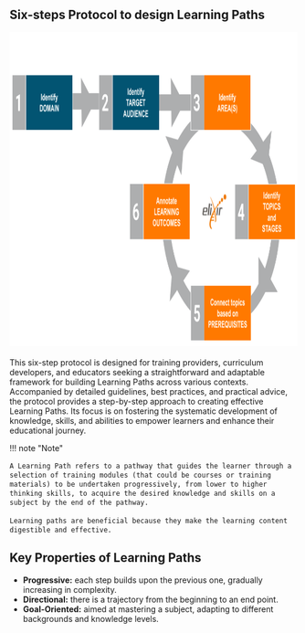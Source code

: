 ## Six-steps Protocol to design Learning Paths

<div style="text-align: left;">
    <img src="../../assets/images/protocol/LP_blu_orange_version2.png" alt="LP" width="800" height="550">
</div>

<br>
This six-step protocol is designed for training providers, curriculum developers, and educators seeking a straightforward and adaptable framework for building Learning Paths across various contexts. 
Accompanied by detailed guidelines, best practices, and practical advice, the protocol provides a step-by-step approach to creating effective Learning Paths. Its focus is on fostering the systematic development of knowledge, skills, and abilities to empower learners and enhance their educational journey.


!!! note "Note"

    A Learning Path refers to a pathway that guides the learner through a selection of training modules (that could be courses or training materials) to be undertaken progressively, from lower to higher thinking skills, to acquire the desired knowledge and skills on a subject by the end of the pathway. 
    
    Learning paths are beneficial because they make the learning content digestible and effective.


## Key Properties of Learning Paths

- **Progressive:** each step builds upon the previous one, gradually increasing in complexity.
- **Directional:** there is a trajectory from the beginning to an end point.
- **Goal-Oriented:** aimed at mastering a subject, adapting to different backgrounds and knowledge levels.



